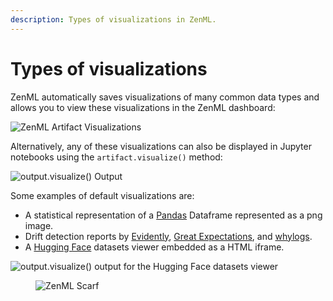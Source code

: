 ```yaml
---
description: Types of visualizations in ZenML.
---
```


# Types of visualizations

ZenML automatically saves visualizations of many common data types and allows you to view these visualizations in the ZenML dashboard:

![ZenML Artifact Visualizations](../../.gitbook/assets/artifact_visualization_dashboard.png)

Alternatively, any of these visualizations can also be displayed in Jupyter notebooks using the `artifact.visualize()` method:

![output.visualize() Output](../../.gitbook/assets/artifact_visualization_evidently.png)

Some examples of default visualizations are:

- A statistical representation of a [Pandas](https://pandas.pydata.org/docs/reference/api/pandas.DataFrame.html) Dataframe represented as a png image.
- Drift detection reports by [Evidently](../../component-guide/data-validators/evidently.md), [Great Expectations](../../component-guide/data-validators/great-expectations.md), and [whylogs](../../component-guide/data-validators/whylogs.md).
- A [Hugging Face](https://zenml.io/integrations/huggingface) datasets viewer embedded as a HTML iframe.

![output.visualize() output for the Hugging Face datasets viewer](../../.gitbook/assets/artifact_visualization_huggingface.gif)

<figure><img src="https://static.scarf.sh/a.png?x-pxid=f0b4f458-0a54-4fcd-aa95-d5ee424815bc" alt="ZenML Scarf"><figcaption></figcaption></figure>